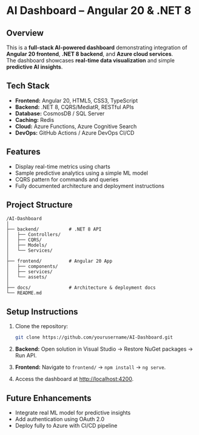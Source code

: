 # AI Dashboard – Angular 20 & .NET 8

## Overview
This is a **full-stack AI-powered dashboard** demonstrating integration of **Angular 20 frontend**, **.NET 8 backend**, and **Azure cloud services**.  
The dashboard showcases **real-time data visualization** and simple **predictive AI insights**.

## Tech Stack
- **Frontend:** Angular 20, HTML5, CSS3, TypeScript  
- **Backend:** .NET 8, CQRS/MediatR, RESTful APIs  
- **Database:** CosmosDB / SQL Server  
- **Caching:** Redis  
- **Cloud:** Azure Functions, Azure Cognitive Search  
- **DevOps:** GitHub Actions / Azure DevOps CI/CD  

## Features
- Display real-time metrics using charts  
- Sample predictive analytics using a simple ML model  
- CQRS pattern for commands and queries  
- Fully documented architecture and deployment instructions  

## Project Structure
```plaintext
/AI-Dashboard
│
├── backend/           # .NET 8 API
│   ├── Controllers/
│   ├── CQRS/
│   ├── Models/
│   └── Services/
│
├── frontend/          # Angular 20 App
│   ├── components/
│   ├── services/
│   └── assets/
│
├── docs/              # Architecture & deployment docs
└── README.md
````

## Setup Instructions

1. Clone the repository:

   ```bash
   git clone https://github.com/yourusername/AI-Dashboard.git
   ```
2. **Backend:** Open solution in Visual Studio → Restore NuGet packages → Run API.
3. **Frontend:** Navigate to `frontend/` → `npm install` → `ng serve`.
4. Access the dashboard at [http://localhost:4200](http://localhost:4200).

## Future Enhancements

* Integrate real ML model for predictive insights
* Add authentication using OAuth 2.0
* Deploy fully to Azure with CI/CD pipeline
